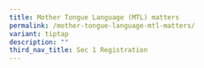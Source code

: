 ```yaml
---
title: Mother Tongue Language (MTL) matters
permalink: /mother-tongue-language-mtl-matters/
variant: tiptap
description: ""
third_nav_title: Sec 1 Registration
---
```

